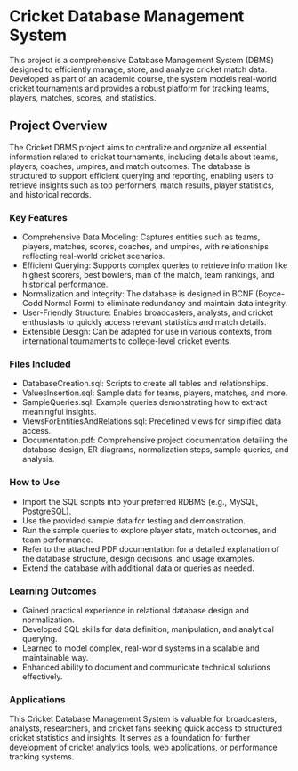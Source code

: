 # Cricket Database Management System
This project is a comprehensive Database Management System (DBMS) designed to efficiently manage, store, and analyze cricket match data. Developed as part of an academic course, the system models real-world cricket tournaments and provides a robust platform for tracking teams, players, matches, scores, and statistics.

## Project Overview
The Cricket DBMS project aims to centralize and organize all essential information related to cricket tournaments, including details about teams, players, coaches, umpires, and match outcomes. The database is structured to support efficient querying and reporting, enabling users to retrieve insights such as top performers, match results, player statistics, and historical records.

### Key Features
- Comprehensive Data Modeling: Captures entities such as teams, players, matches, scores, coaches, and umpires, with relationships reflecting real-world cricket scenarios.
- Efficient Querying: Supports complex queries to retrieve information like highest scorers, best bowlers, man of the match, team rankings, and historical performance.
- Normalization and Integrity: The database is designed in BCNF (Boyce-Codd Normal Form) to eliminate redundancy and maintain data integrity.
- User-Friendly Structure: Enables broadcasters, analysts, and cricket enthusiasts to quickly access relevant statistics and match details.
- Extensible Design: Can be adapted for use in various contexts, from international tournaments to college-level cricket events.

### Files Included
- DatabaseCreation.sql: Scripts to create all tables and relationships.
- ValuesInsertion.sql: Sample data for teams, players, matches, and more.
- SampleQueries.sql: Example queries demonstrating how to extract meaningful insights.
- ViewsForEntitiesAndRelations.sql: Predefined views for simplified data access.
- Documentation.pdf: Comprehensive project documentation detailing the database design, ER diagrams, normalization steps, sample queries, and analysis.

### How to Use
- Import the SQL scripts into your preferred RDBMS (e.g., MySQL, PostgreSQL).
- Use the provided sample data for testing and demonstration.
- Run the sample queries to explore player stats, match outcomes, and team performance.
- Refer to the attached PDF documentation for a detailed explanation of the database structure, design decisions, and usage examples.
- Extend the database with additional data or queries as needed.

### Learning Outcomes
- Gained practical experience in relational database design and normalization.
- Developed SQL skills for data definition, manipulation, and analytical querying.
- Learned to model complex, real-world systems in a scalable and maintainable way.
- Enhanced ability to document and communicate technical solutions effectively.

### Applications
This Cricket Database Management System is valuable for broadcasters, analysts, researchers, and cricket fans seeking quick access to structured cricket statistics and insights. It serves as a foundation for further development of cricket analytics tools, web applications, or performance tracking systems.
